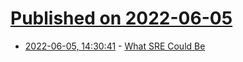 # [Published on 2022-06-05](index.md)

* [2022-06-05, 14:30:41](https://news.ycombinator.com/item?id=31631302) - [What SRE Could Be](https://blog.relyabilit.ie/what-sre-could-be/)
